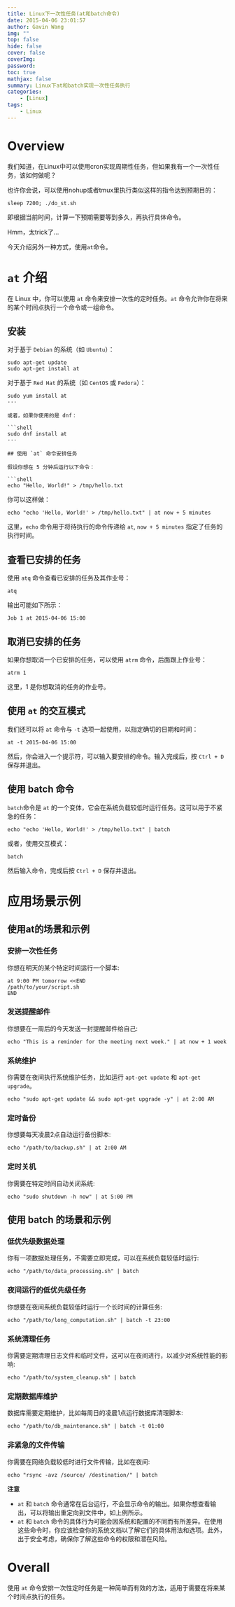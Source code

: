```yaml
---
title: Linux下一次性任务(at和batch命令)
date: 2015-04-06 23:01:57
author: Gavin Wang
img: ""
top: false
hide: false
cover: false
coverImg:
password:
toc: true
mathjax: false
summary: Linux下at和batch实现一次性任务执行
categories:
    - [Linux]
tags:
    - Linux
---
```


# Overview

我们知道，在Linux中可以使用cron实现周期性任务，但如果我有一个一次性任务，该如何做呢？

也许你会说，可以使用nohup或者tmux里执行类似这样的指令达到预期目的：

```shell
sleep 7200; ./do_st.sh
```

即根据当前时间，计算一下预期需要等到多久，再执行具体命令。

Hmm，太trick了...

今天介绍另外一种方式，使用`at`命令。

# `at` 介绍

在 Linux 中，你可以使用 `at` 命令来安排一次性的定时任务。`at` 命令允许你在将来的某个时间点执行一个命令或一组命令。


##  安装

对于基于 `Debian` 的系统（如 `Ubuntu`）：

```shell
sudo apt-get update
sudo apt-get install at
```

对于基于 `Red Hat` 的系统（如 `CentOS` 或 `Fedora`）：

```shell    
sudo yum install at
···

或者，如果你使用的是 dnf：

```shell
sudo dnf install at
···

## 使用 `at` 命令安排任务

假设你想在 5 分钟后运行以下命令：
       
```shell
echo "Hello, World!" > /tmp/hello.txt
```

你可以这样做：

```shell
echo "echo 'Hello, World!' > /tmp/hello.txt" | at now + 5 minutes
```

这里，`echo` 命令用于将待执行的命令传递给 `at`, `now + 5 minutes` 指定了任务的执行时间。


## 查看已安排的任务

使用 `atq` 命令查看已安排的任务及其作业号：

```shell 
atq
```

输出可能如下所示：

```shell
Job 1 at 2015-04-06 15:00
```

## 取消已安排的任务

如果你想取消一个已安排的任务，可以使用 `atrm` 命令，后面跟上作业号：

```shell
atrm 1
```

这里，1 是你想取消的任务的作业号。

## 使用 `at` 的交互模式

我们还可以将 `at` 命令与 `-t` 选项一起使用，以指定确切的日期和时间：

```shell
at -t 2015-04-06 15:00
```

然后，你会进入一个提示符，可以输入要安排的命令。输入完成后，按 `Ctrl + D` 保存并退出。

## 使用 batch 命令

`batch`命令是 `at` 的一个变体，它会在系统负载较低时运行任务。这可以用于不紧急的任务：

```shell
echo "echo 'Hello, World!' > /tmp/hello.txt" | batch
```

或者，使用交互模式：

```shell        
batch
```

然后输入命令，完成后按 `Ctrl + D` 保存并退出。


# 应用场景示例

## 使用at的场景和示例

### 安排一次性任务


你想在明天的某个特定时间运行一个脚本:

```shell
at 9:00 PM tomorrow <<END
/path/to/your/script.sh
END
```

### 发送提醒邮件

你想要在一周后的今天发送一封提醒邮件给自己:

```shell 
echo "This is a reminder for the meeting next week." | at now + 1 week
```

### 系统维护

你需要在夜间执行系统维护任务，比如运行 `apt-get update` 和 `apt-get upgrade`。

```shell  
echo "sudo apt-get update && sudo apt-get upgrade -y" | at 2:00 AM
```

### 定时备份

你想要每天凌晨2点自动运行备份脚本:

```shell
echo "/path/to/backup.sh" | at 2:00 AM
```

### 定时关机

你需要在特定时间自动关闭系统:

```shell 
echo "sudo shutdown -h now" | at 5:00 PM
```

## 使用 batch 的场景和示例

### 低优先级数据处理

你有一项数据处理任务，不需要立即完成，可以在系统负载较低时运行:

```shell  
echo "/path/to/data_processing.sh" | batch
```

### 夜间运行的低优先级任务

你想要在夜间系统负载较低时运行一个长时间的计算任务:

```shell
echo "/path/to/long_computation.sh" | batch -t 23:00
```

### 系统清理任务

你需要定期清理日志文件和临时文件，这可以在夜间进行，以减少对系统性能的影响:

```shell        
echo "/path/to/system_cleanup.sh" | batch
```

### 定期数据库维护

数据库需要定期维护，比如每周日的凌晨1点运行数据库清理脚本:

```shell
echo "/path/to/db_maintenance.sh" | batch -t 01:00
```

### 非紧急的文件传输

你需要在网络负载较低时进行文件传输，比如在夜间:

```shell
echo "rsync -avz /source/ /destination/" | batch
```

**注意**

* `at` 和 `batch` 命令通常在后台运行，不会显示命令的输出。如果你想查看输出，可以将输出重定向到文件中，如上例所示。
* `at` 和 `batch` 命令的具体行为可能会因系统和配置的不同而有所差异。在使用这些命令时，你应该检查你的系统文档以了解它们的具体用法和选项。此外，出于安全考虑，确保你了解这些命令的权限和潜在风险。

# Overall

使用 `at` 命令安排一次性定时任务是一种简单而有效的方法，适用于需要在将来某个时间点执行的任务。
